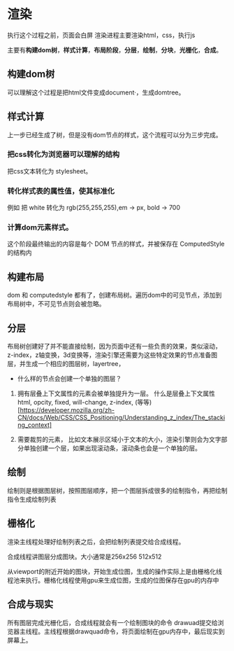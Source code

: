 # 渲染
执行这个过程之前，页面会白屏
渲染进程主要渲染html，css，执行js

主要有**构建dom树**，**样式计算**，**布局阶段**，**分层**，**绘制**，**分块**，**光栅化**，**合成**。

## 构建dom树

可以理解这个过程是把html文件变成document·，生成domtree。

## 样式计算

上一步已经生成了树，但是没有dom节点的样式，这个流程可以分为三步完成。
### 把css转化为浏览器可以理解的结构
把css文本转化为 stylesheet。

### 转化样式表的属性值，使其标准化
例如 把 white 转化为 rgb(255,255,255),em -> px, bold -> 700

### 计算dom元素样式。
这个阶段最终输出的内容是每个 DOM 节点的样式，并被保存在 ComputedStyle 的结构内

## 构建布局
dom 和 computedstyle 都有了，创建布局树。遍历dom中的可见节点，添加到布局树中，不可见节点则会被忽略。

## 分层
布局树创建好了并不能直接绘制，因为页面中还有一些负责的效果，类似滚动，z-index，z轴变换，3d变换等，渲染引擎还需要为这些特定效果的节点准备图层，并生成一个相应的图层树，layertree，

- 什么样的节点会创建一个单独的图层？
1. 拥有层叠上下文属性的元素会被单独提升为一层。
什么是层叠上下文属性
html, opcity, fixed, will-change, z-index,
(等等)[https://developer.mozilla.org/zh-CN/docs/Web/CSS/CSS_Positioning/Understanding_z_index/The_stacking_context]

2. 需要裁剪的元素，
比如文本展示区域小于文本的大小，渲染引擎则会为文字部分单独创建一个层，如果出现滚动条，滚动条也会是一个单独的层。

## 绘制
绘制则是根据图层树，按照图层顺序，把一个图层拆成很多的绘制指令，再把绘制指令生成绘制列表

## 栅格化

渲染主线程处理好绘制列表之后，会把绘制列表提交给合成线程。

合成线程讲图层分成图块。大小通常是256x256 512x512

从viewport的附近开始的图块，开始生成位图，生成的操作实际上是由栅格化线程池来执行。栅格化线程使用gpu来生成位图，生成的位图保存在gpu的内存中

## 合成与现实

所有图层完成光栅化后，合成线程就会有一个绘制图块的命令 drawuad提交给浏览器主线程。主线程根据drawquad命令，将页面绘制在gpu内存中，最后现实到屏幕上。


